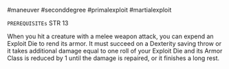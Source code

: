 #maneuver #seconddegree #primalexploit #martialexploit 

`PREREQUISITEs`
STR 13

When you hit a creature with a melee weapon attack, you can expend an Exploit Die to rend its armor. It must succeed on a Dexterity saving throw or it takes additional damage equal to one roll of your Exploit Die and its Armor Class is reduced by 1 until the damage is repaired, or it finishes a long rest.